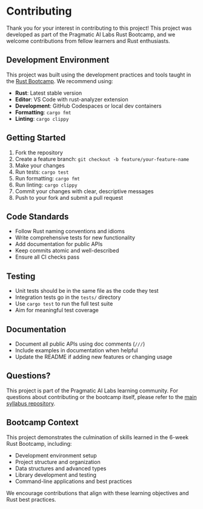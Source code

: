# Contributing

Thank you for your interest in contributing to this project! This project was developed as part of the Pragmatic AI Labs Rust Bootcamp, and we welcome contributions from fellow learners and Rust enthusiasts.

## Development Environment

This project was built using the development practices and tools taught in the [Rust Bootcamp](https://github.com/paiml/ds500-rust-bootcamp). We recommend using:

- **Rust**: Latest stable version
- **Editor**: VS Code with rust-analyzer extension
- **Development**: GitHub Codespaces or local dev containers
- **Formatting**: `cargo fmt`
- **Linting**: `cargo clippy`

## Getting Started

1. Fork the repository
2. Create a feature branch: `git checkout -b feature/your-feature-name`
3. Make your changes
4. Run tests: `cargo test`
5. Run formatting: `cargo fmt`
6. Run linting: `cargo clippy`
7. Commit your changes with clear, descriptive messages
8. Push to your fork and submit a pull request

## Code Standards

- Follow Rust naming conventions and idioms
- Write comprehensive tests for new functionality
- Add documentation for public APIs
- Keep commits atomic and well-described
- Ensure all CI checks pass

## Testing

- Unit tests should be in the same file as the code they test
- Integration tests go in the `tests/` directory
- Use `cargo test` to run the full test suite
- Aim for meaningful test coverage

## Documentation

- Document all public APIs using doc comments (`///`)
- Include examples in documentation when helpful
- Update the README if adding new features or changing usage

## Questions?

This project is part of the Pragmatic AI Labs learning community. For questions about contributing or the bootcamp itself, please refer to the [main syllabus repository](https://github.com/paiml/ds500-rust-bootcamp).

## Bootcamp Context

This project demonstrates the culmination of skills learned in the 6-week Rust Bootcamp, including:
- Development environment setup
- Project structure and organization
- Data structures and advanced types
- Library development and testing
- Command-line applications and best practices

We encourage contributions that align with these learning objectives and Rust best practices.
